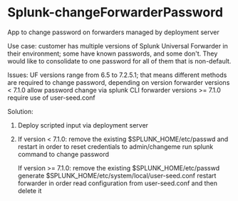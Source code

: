 # Splunk-changeForwarderPassword
App to change password on forwarders managed by deployment server

Use case: customer has multiple versions of Splunk Universal Forwarder in their environment; some have known passwords, and some don't.  They would like to consolidate to one password for all of them that is non-default.

Issues: UF versions range from 6.5 to 7.2.5.1; that means different methods are required to change password, depending on version
forwarder versions < 7.1.0 allow password change via splunk CLI
forwarder versions >= 7.1.0 require use of user-seed.conf

Solution:
1. Deploy scripted input via deployment server
2. If version < 7.1.0:
   remove the existing $SPLUNK_HOME/etc/passwd and restart in order to reset credentials to admin/changeme
   run splunk command to change password
   
   If version >= 7.1.0:
   remove the existing $SPLUNK_HOME/etc/passwd
   generate $SPLUNK_HOME/etc/system/local/user-seed.conf
   restart forwarder in order read configuration from user-seed.conf and then delete it
   
